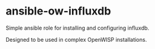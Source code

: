 # ansible-ow-influxdb

Simple ansible role for installing and configuring influxdb.

Designed to be used in complex OpenWISP installations.
